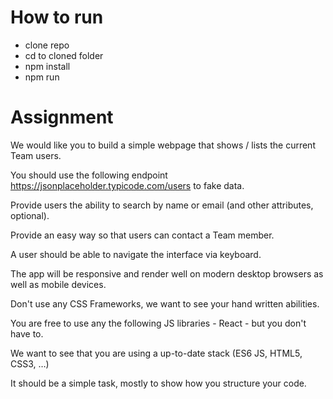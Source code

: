 # How to run
- clone repo
- cd to cloned folder
- npm install 
- npm run

# Assignment

We would like you to build a simple webpage that shows / lists the current Team users.

You should use the following endpoint https://jsonplaceholder.typicode.com/users  to fake data.

Provide users the ability to search by name or email (and other attributes, optional).

Provide an easy way so that users can contact a Team member.

A user should be able to navigate the interface via keyboard.

The app will be responsive and render well on modern desktop browsers as well as mobile devices.

Don't use any CSS Frameworks, we want to see your hand written abilities.

You are free to use any the following JS libraries - React - but you don't have to.

We want to see that you are using a up-to-date stack (ES6 JS, HTML5, CSS3, …)

It should be a simple task, mostly to show how you structure your code.

